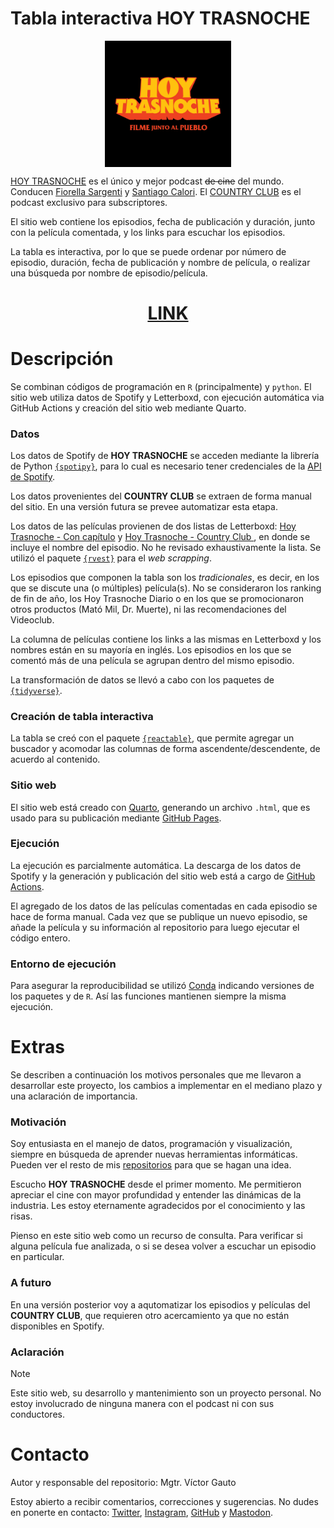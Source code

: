 # Tabla interactiva HOY TRASNOCHE

<p align="center">
<img src="img/logo.jpeg" width=40% align="center">
</p>

[HOY TRASNOCHE](https://open.spotify.com/show/6C4MdNWQSPhmzBlIVau30e?si=a46908e386a94946) es el único y mejor podcast ~~de cine~~ del mundo. Conducen [Fiorella Sargenti](https://www.instagram.com/fiosargenti) y [Santiago Calori](https://www.instagram.com/sancalori). El [COUNTRY CLUB](https://hoytrasnoche.com/vip/) es el podcast exclusivo para subscriptores.

El sitio web contiene los episodios, fecha de publicación y duración, junto con la película comentada, y los links para escuchar los episodios.

La tabla es interactiva, por lo que se puede ordenar por número de episodio, duración, fecha de publicación y nombre de película, o realizar una búsqueda por nombre de episodio/película.

<span align="center">

# [LINK](https://vhgauto.github.io/ht.buscador/)

</span>

# Descripción

Se combinan códigos de programación en `R` (principalmente) y `python`. El sitio web utiliza datos de Spotify y Letterboxd, con ejecución automática via GitHub Actions y creación del sitio web mediante Quarto.

### Datos

Los datos de Spotify de <b>HOY TRASNOCHE</b> se acceden mediante la librería de Python [`{spotipy}`]((https://spotipy.readthedocs.io/)), para lo cual es necesario tener credenciales de la [API de Spotify](https://developer.spotify.com/documentation/web-api).

Los datos provenientes del <b>COUNTRY CLUB</b> se extraen de forma manual del sitio. En una versión futura se prevee automatizar esta etapa.

Los datos de las películas provienen de dos listas de Letterboxd: [Hoy Trasnoche - Con capítulo](https://letterboxd.com/matiasec/list/hoy-trasnoche-con-capitulo/) y [Hoy Trasnoche - Country Club
](https://letterboxd.com/matiasec/list/hoy-trasnoche-country-club/), en donde se incluye el nombre del episodio. No he revisado exhaustivamente la lista. Se utilizó el paquete [`{rvest}`]((https://rvest.tidyverse.org/)) para el <i>web scrapping</i>.

Los episodios que componen la tabla son los <i>tradicionales</i>, es decir, en los que se discute una (o múltiples) película(s). No se consideraron los ranking de fin de año, los Hoy Trasnoche Diario o en los que se promocionaron otros productos (Mató Mil, Dr. Muerte), ni las recomendaciones del Videoclub.

La columna de películas contiene los links a las mismas en Letterboxd y los nombres están en su mayoría en inglés. Los episodios en los que se comentó más de una película se agrupan dentro del mismo episodio.

La transformación de datos se llevó a cabo con los paquetes de [`{tidyverse}`]((https://www.tidyverse.org/)).

### Creación de tabla interactiva

La tabla se creó con el paquete [`{reactable}`](https://glin.github.io/reactable/), que permite agregar un buscador y acomodar las columnas de forma ascendente/descendente, de acuerdo al contenido.

### Sitio web

El sitio web está creado con [Quarto](https://quarto.org/), generando un archivo `.html`, que es usado para su publicación mediante [GitHub Pages](https://pages.github.com/).

### Ejecución

La ejecución es parcialmente automática. La descarga de los datos de Spotify y la generación y publicación del sitio web está a cargo de [GitHub Actions](https://docs.github.com/es/actions).

El agregado de los datos de las películas comentadas en cada episodio se hace de forma manual. Cada vez que se publique un nuevo episodio, se añade la película y su información al repositorio para luego ejecutar el código entero.

### Entorno de ejecución

Para asegurar la reproducibilidad se utilizó [Conda](https://docs.conda.io/en/latest/) indicando versiones de los paquetes y de `R`. Así las funciones mantienen siempre la misma ejecución.

# Extras

Se describen a continuación los motivos personales que me llevaron a desarrollar este proyecto, los cambios a implementar en el mediano plazo y una aclaración de importancia.

### Motivación

Soy entusiasta en el manejo de datos, programación y visualización, siempre en búsqueda de aprender nuevas herramientas informáticas. Pueden ver el resto de mis [repositorios](https://github.com/vhgauto?tab=repositories) para que se hagan una idea.

Escucho <b>HOY TRASNOCHE</b> desde el primer momento. Me permitieron apreciar el cine con mayor profundidad y entender las dinámicas de la industria. Les estoy eternamente agradecidos por el conocimiento y las risas.

Pienso en este sitio web como un recurso de consulta. Para verificar si alguna película fue analizada, o si se desea volver a escuchar un episodio en particular.

### A futuro

En una versión posterior voy a aqutomatizar los episodios y películas del <b>COUNTRY CLUB</b>, que requieren otro acercamiento ya que no están disponibles en Spotify.

### Aclaración

> [!NOTE]
> Este sitio web, su desarrollo y mantenimiento son un proyecto personal. No estoy involucrado de ninguna manera con el podcast ni con sus conductores.

# Contacto

Autor y responsable del repositorio: Mgtr. Víctor Gauto

Estoy abierto a recibir comentarios, correcciones y sugerencias. No dudes en ponerte en contacto: [Twitter](https://twitter.com/vhgauto), [Instagram](https://www.instagram.com/vhgauto/), [GitHub](https://github.com/vhgauto) y [Mastodon](https://mastodon.social/@vhgauto).
